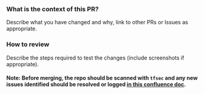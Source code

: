 ### What is the context of this PR?
Describe what you have changed and why, link to other PRs or Issues as appropriate.

### How to review 
Describe the steps required to test the changes (include screenshots if appropriate).

#### Note: Before merging, the repo should be scanned with `tfsec` and any new issues identified should be resolved or logged [in this confluence doc](https://collaborate2.ons.gov.uk/confluence/pages/viewpage.action?spaceKey=SDC&title=EQ+Security+and+Vulnerabilities).